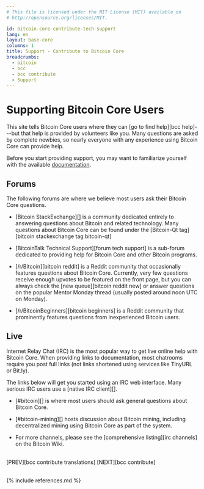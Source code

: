 ```yaml
---
# This file is licensed under the MIT License (MIT) available on
# http://opensource.org/licenses/MIT.

id: bitcoin-core-contribute-tech-support
lang: en
layout: base-core
columns: 1
title: Support - Contribute to Bitcoin Core
breadcrumbs:
  - bitcoin
  - bcc
  - bcc contribute
  - Support
---
```


<div class="hero">
<div class="container hero-container" markdown="block">

# Supporting Bitcoin Core Users
</div>
</div>

<div class="bitcore-content">
<div class="container" markdown="block">

This site tells Bitcoin Core users where they can [go to find help][bcc
help]---but that help is provided by volunteers like you. Many questions
are asked by complete newbies, so nearly everyone with any experience
using Bitcoin Core can provide help.

Before you start providing support, you may want to familiarize yourself
with the available [documentation](https://developer.bitcoin.org).

## Forums

The following forums are where we believe most users ask their Bitcoin
Core questions.

- [Bitcoin StackExchange][] is a community dedicated entirely to
  answering questions about Bitcoin and related technology.  Many
  questions about Bitcoin Core can be found under the [Bitcoin-Qt
  tag][bitcoin stackexchange tag bitcoin-qt]

- [BitcoinTalk Technical Support][forum tech support] is a
  sub-forum dedicated to providing help for Bitcoin Core and other
  Bitcoin programs.

- [/r/Bitcoin][bitcoin reddit] is a Reddit community that occasionally
  features questions about Bitcoin Core. Currently, very few questions
  receive enough upvotes to be featured on the front page, but you can
  always check the [new queue][bitcoin reddit new] or answer questions
  on the popular Mentor Monday thread (usually posted around noon UTC
  on Monday).

- [/r/BitcoinBeginners][bitcoin beginners] is a Reddit community that
  prominently features questions from inexperienced Bitcoin users.

## Live

Internet Relay Chat (IRC) is the most popular way to get live online
help with Bitcoin Core.  When providing links to documentation, most
chatrooms require you post full links (not links shortened using
services like TinyURL or Bit.ly).

The links below will get you started using an IRC web interface.  Many
serious IRC users use a [native IRC client][].

- [#bitcoin][] is where most users should ask general questions about
  Bitcoin Core.

- [#bitcoin-mining][] hosts discussion about Bitcoin mining, including
  decentralized mining using Bitcoin Core as part of the system.

- For more channels, please see the [comprehensive
  listing][irc channels] on the Bitcoin Wiki.

<br class="clear big">
<div class="prevnext" markdown="block">
[PREV][bcc contribute translations]
[NEXT][bcc contribute]
</div>
<br class="clear">

{% include references.md %}

</div>
</div>
